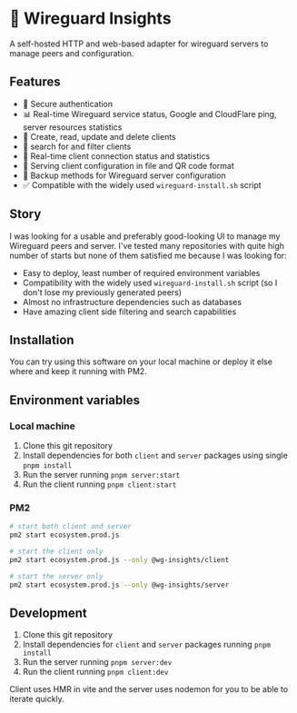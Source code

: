 # 🐉 Wireguard Insights

A self-hosted HTTP and web-based adapter for wireguard servers to manage peers and configuration.

## Features

- 🔐 Secure authentication
- 📊 Real-time Wireguard service status, Google and CloudFlare ping, server resources statistics
- 💾 Create, read, update and delete clients
- 🔎 search for and filter clients
- 🔌 Real-time client connection status and statistics
- 📄 Serving client configuration in file and QR code format
- 🎒 Backup methods for Wireguard server configuration
- ✅ Compatible with the widely used `wireguard-install.sh` script

## Story

I was looking for a usable and preferably good-looking UI to manage my Wireguard peers and server. I've tested many repositories with quite high number of starts but none of them satisfied me because I was looking for:

- Easy to deploy, least number of required environment variables
- Compatibility with the widely used `wireguard-install.sh` script (so I don't lose my previously generated peers)
- Almost no infrastructure dependencies such as databases
- Have amazing client side filtering and search capabilities

## Installation

You can try using this software on your local machine or deploy it else where and keep it running with PM2.

## Environment variables

### Local machine

1. Clone this git repository
2. Install dependencies for both `client` and `server` packages using single `pnpm install`
3. Run the server running `pnpm server:start`
4. Run the client running `pnpm client:start`

### PM2

```bash
# start both client and server
pm2 start ecosystem.prod.js

# start the client only
pm2 start ecosystem.prod.js --only @wg-insights/client

# start the server only
pm2 start ecosystem.prod.js --only @wg-insights/server
```

## Development

1. Clone this git repository
2. Install dependencies for `client` and `server` packages running `pnpm install`
3. Run the server running `pnpm server:dev`
4. Run the client running `pnpm client:dev`

Client uses HMR in vite and the server uses nodemon for you to be able to iterate quickly.